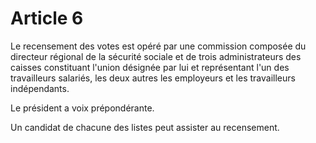 # Article 6

Le recensement des votes est opéré par une commission composée du directeur régional de la sécurité sociale et de trois administrateurs des caisses constituant l'union désignée par lui et représentant l'un des travailleurs salariés, les deux autres les employeurs et les travailleurs indépendants.

Le président a voix prépondérante.

Un candidat de chacune des listes peut assister au recensement.

